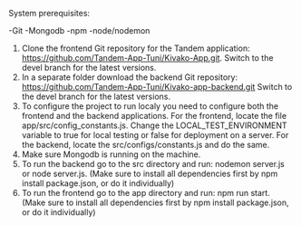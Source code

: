 System prerequisites:

-Git
-Mongodb
-npm
-node/nodemon

1. Clone the frontend Git repository for the Tandem application: https://github.com/Tandem-App-Tuni/Kivako-App.git. Switch to the devel branch for the latest versions.
2. In a separate folder download the backend Git repository: https://github.com/Tandem-App-Tuni/Kivako-app-backend.git Switch to the devel branch for the latest versions.
3. To configure the project to run localy you need to configure both the frontend and the backend applications.
   For the frontend, locate the file app/src/config_constants.js. 
   Change the LOCAL_TEST_ENVIRONMENT variable to true for local testing or false for deployment on a server.
   For the backend, locate the src/configs/constants.js and do the same.
4. Make sure Mongodb is running on the machine.
5. To run the backend go to the src directory and run: nodemon server.js or node server.js. (Make sure to install all dependencies first by npm install package.json, or do it individually)
6. To run the frontend go to the app directory and run: npm run start. (Make sure to install all dependencies first by npm install package.json, or do it individually)

